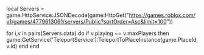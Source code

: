 local Servers = game.HttpService:JSONDecode(game:HttpGet("https://games.roblox.com/v1/games/4779613061/servers/Public?sortOrder=Asc&limit=100"))

for i,v in pairs(Servers.data) do
  if v.playing ~= v.maxPlayers then
      game:GetService('TeleportService'):TeleportToPlaceInstance(game.PlaceId, v.id)
  end
end
